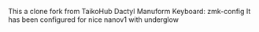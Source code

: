 This a clone fork from TaikoHub Dactyl Manuform Keyboard: zmk-config
It has been configured for nice nanov1 with underglow
